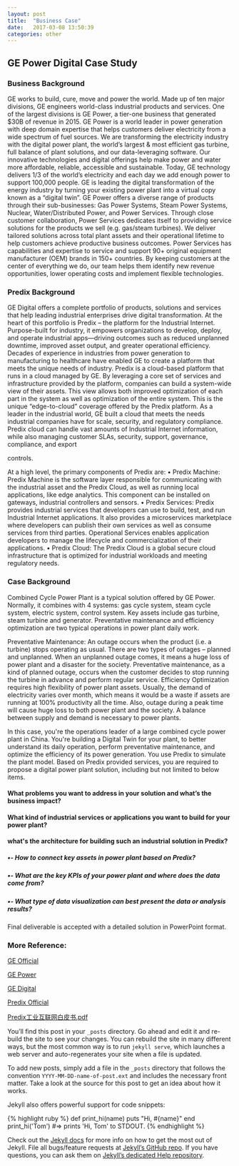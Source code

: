 ```yaml
---
layout: post
title:  "Business Case"
date:   2017-03-08 13:50:39
categories: other
---
```

## GE Power Digital Case Study

### Business Background
 

GE works to build, cure, move and power the world. Made up of ten major divisions, GE engineers world-class industrial products and services. One of the largest divisions is GE Power, a tier-one business that generated $30B of revenue in 2015.
GE Power is a world leader in power generation with deep domain expertise that helps customers deliver electricity from a wide spectrum of fuel sources. We are transforming the electricity industry with the digital power plant, the world’s largest & most efficient gas turbine, full balance of plant solutions, and our data-leveraging software. Our innovative technologies and digital offerings help make power and water more affordable, reliable, accessible and sustainable.
Today, GE technology delivers 1/3 of the world’s electricity and each day we add enough power to support 100,000 people. GE is leading the digital transformation of the energy industry by turning your existing power plant into a virtual copy known as a “digital twin”.
GE Power offers a diverse range of products through their sub-businesses: Gas Power Systems, Steam Power Systems, Nuclear, Water/Distributed Power, and Power Services. Through close customer collaboration, Power Services dedicates itself to providing service solutions for the products we sell (e.g. gas/steam turbines). We deliver tailored solutions across total plant assets and their operational lifetime to help customers achieve productive business outcomes. Power Services has capabilities and expertise to service and support 90+ original equipment manufacturer (OEM) brands in 150+ countries. By keeping customers at the center of everything we do, our team helps them identify new revenue opportunities, lower operating costs and implement flexible technologies.

### Predix Background
GE Digital offers a complete portfolio of products, solutions and services that help leading industrial enterprises drive digital transformation. At the heart of this portfolio is Predix – the platform for the Industrial Internet. Purpose-built for industry, it empowers organizations to develop, deploy, and operate industrial apps—driving outcomes such as reduced unplanned downtime, improved asset output, and greater operational efficiency. Decades of experience in industries from power generation to manufacturing to healthcare have enabled GE to create a platform that meets the unique needs of industry.
Predix is a cloud-based platform that runs in a cloud managed by GE. By leveraging a core set of services and infrastructure provided by the platform, companies can build a system-wide view of their assets. This view allows both improved optimization of each part in the system as well as optimization of the entire system. This is the unique “edge-to-cloud” coverage offered by the Predix platform.
As a leader in the industrial world, GE built a cloud that meets the needs industrial companies have for scale, security, and regulatory compliance. Predix cloud can handle vast amounts of Industrial Internet information, while also managing customer SLAs, security, support, governance, compliance, and export


controls. 

At a high level, the primary components of Predix are:
•	Predix Machine: Predix Machine is the software layer responsible for communicating with the industrial asset and the Predix Cloud, as well as running local applications, like edge analytics. This component can be installed on gateways, industrial controllers and sensors.
•	Predix Services: Predix provides industrial services that developers can use to build, test, and run Industrial Internet applications. It also provides a microservices marketplace where developers can publish their own services as well as consume services from third parties. Operational Services enables application developers to manage the lifecycle and commercialization of their applications.
•	Predix Cloud: The Predix Cloud is a global secure cloud infrastructure that is optimized for industrial workloads and meeting regulatory needs.

### Case Background


Combined Cycle Power Plant is a typical solution offered by GE Power. Normally, it combines with 4 systems: gas cycle system, steam cycle system, electric system, control system. Key assets include gas turbine, steam turbine and generator. Preventative maintenance and efficiency optimization are two typical operations in power plant daily work. 

Preventative Maintenance: An outage occurs when the product (i.e. a turbine) stops operating as usual. There are two types of outages – planned and unplanned. When an unplanned outage comes, it means a huge loss of power plant and a disaster for the society. Preventative maintenance, as a kind of planned outage, occurs when the customer decides to stop running the turbine in advance and perform regular service.
Efficiency Optimization requires high flexibility of power plant assets. Usually, the demand of electricity varies over month, which means it would be a waste if assets are running at 100% productivity all the time. Also, outage during a peak time will cause huge loss to both power plant and the society. A balance between supply and demand is necessary to power plants.

In this case, you're the operations leader of a large combined cycle power plant in China. You're building a Digital Twin for your plant, to better understand its daily operation, perform preventative maintenance, and optimize the efficiency of its power generation. You use Predix to simulate the plant model. Based on Predix provided services, you are required to propose a digital power plant solution, including but not limited to below items.
#### 	What problems you want to address in your solution and what’s the business impact?
#### 	What kind of industrial services or applications you want to build for your power plant?
#### 	what's the architecture for building such an industrial solution in Predix?
##### •-	How to connect key assets in power plant based on Predix?
##### •-	What are the key KPIs of your power plant and where does the data come from?
##### •-	What type of data visualization can best present the data or analysis results?
Final deliverable is accepted with a detailed solution in PowerPoint format. 

### More Reference: 
[GE Official][geofficial]

[GE Power][gepower]

[GE Digital][gedigital]

[Predix Official][predix]

[Predix工业互联网白皮书.pdf][iiot]

[geofficial]: http://www.ge.com/cn/ 
[gepower]: http://pgchina.ge.com.cn/ 
[gedigital]: https://www.ge.com/digital/ 
[predix]: https://www.predix.io/ 
[iiot]: http://newsroom.ge.com.cn/sites/newsroom.ge.com.cn/files/Predix工业互联网白皮书.pdf 

You’ll find this post in your `_posts` directory. Go ahead and edit it and re-build the site to see your changes. You can rebuild the site in many different ways, but the most common way is to run `jekyll serve`, which launches a web server and auto-regenerates your site when a file is updated.

To add new posts, simply add a file in the `_posts` directory that follows the convention `YYYY-MM-DD-name-of-post.ext` and includes the necessary front matter. Take a look at the source for this post to get an idea about how it works.

Jekyll also offers powerful support for code snippets:

{% highlight ruby %}
def print_hi(name)
  puts "Hi, #{name}"
end
print_hi('Tom')
#=> prints 'Hi, Tom' to STDOUT.
{% endhighlight %}

Check out the [Jekyll docs][jekyll] for more info on how to get the most out of Jekyll. File all bugs/feature requests at [Jekyll’s GitHub repo][jekyll-gh]. If you have questions, you can ask them on [Jekyll’s dedicated Help repository][jekyll-help].

[jekyll]:      http://jekyllrb.com
[jekyll-gh]:   https://github.com/jekyll/jekyll
[jekyll-help]: https://github.com/jekyll/jekyll-help
